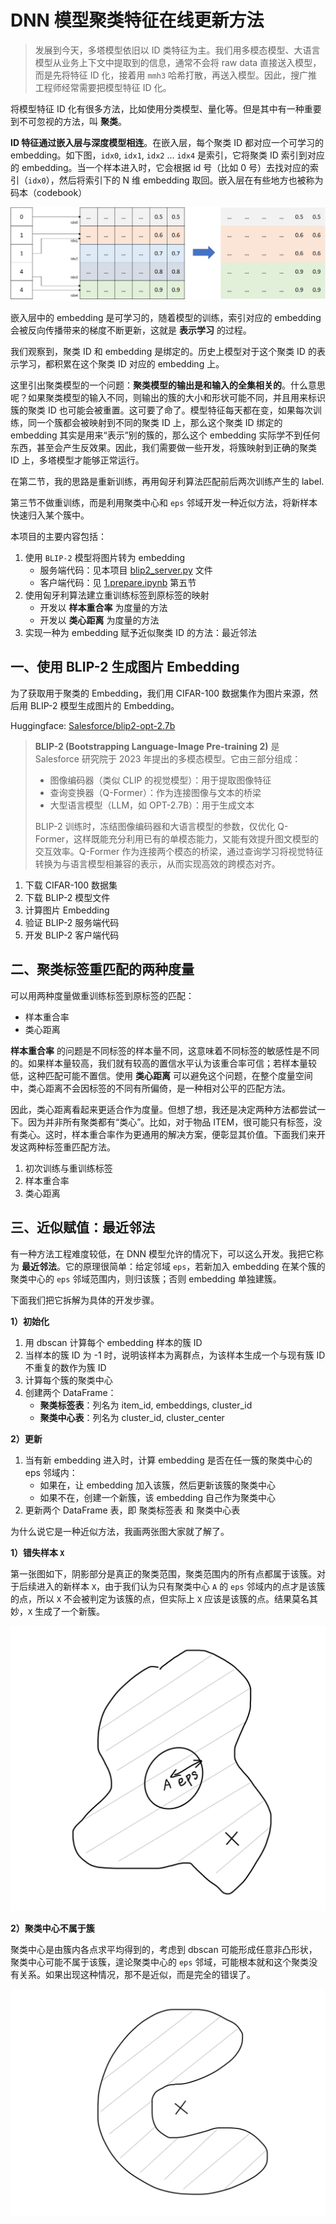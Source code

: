 # DNN 模型聚类特征在线更新方法

> 发展到今天，多塔模型依旧以 ID 类特征为主。我们用多模态模型、大语言模型从业务上下文中提取到的信息，通常不会将 raw data 直接送入模型，而是先将特征 ID 化，接着用 `mmh3` 哈希打散，再送入模型。因此，搜广推工程师经常需要把模型特征 ID 化。

将模型特征 ID 化有很多方法，比如使用分类模型、量化等。但是其中有一种重要到不可忽视的方法，叫 **聚类**。

**ID 特征通过嵌入层与深度模型相连**。在嵌入层，每个聚类 ID 都对应一个可学习的 embedding。如下图，`idx0`, `idx1`, `idx2` ... `idx4` 是索引，它将聚类 ID 索引到对应的 embedding。当一个样本进入时，它会根据 id 号（比如 0 号）去找对应的索引（`idx0`），然后将索引下的 N 维 embedding 取回。嵌入层在有些地方也被称为码本（codebook）

![embedding_layer](/img/embedding_layer.png)

嵌入层中的 embedding 是可学习的，随着模型的训练，索引对应的 embedding 会被反向传播带来的梯度不断更新，这就是 **表示学习** 的过程。

我们观察到，聚类 ID 和 embedding 是绑定的。历史上模型对于这个聚类 ID 的表示学习，都积累在这个聚类 ID 对应的 embedding 上。

这里引出聚类模型的一个问题：**聚类模型的输出是和输入的全集相关的**。什么意思呢？如果聚类模型的输入不同，则输出的簇的大小和形状可能不同，并且用来标识簇的聚类 ID 也可能会被重置。这可要了命了。模型特征每天都在变，如果每次训练，同一个簇都会被映射到不同的聚类 ID 上，那么这个聚类 ID 绑定的 embedding 其实是用来“表示”别的簇的，那么这个 embedding 实际学不到任何东西，甚至会产生反效果。因此，我们需要做一些开发，将簇映射到正确的聚类 ID 上，多塔模型才能够正常运行。

在第二节，我的思路是重新训练，再用匈牙利算法匹配前后两次训练产生的 label.

第三节不做重训练，而是利用聚类中心和 `eps` 邻域开发一种近似方法，将新样本快速归入某个簇中。

本项目的主要内容包括：

1. 使用 `BLIP-2` 模型将图片转为 embedding
    - 服务端代码：见本项目 [blip2_server.py](https://github.com/luochang212/label-assignment/blob/main/server/blip2_server.py) 文件
    - 客户端代码：见 [1.prepare.ipynb](https://github.com/luochang212/label-assignment/blob/main/1.prepare.ipynb) 第五节
2. 使用匈牙利算法建立重训练标签到原标签的映射
    - 开发以 **样本重合率** 为度量的方法
    - 开发以 **类心距离** 为度量的方法
3. 实现一种为 embedding 赋予近似聚类 ID 的方法：最近邻法

## 一、使用 BLIP-2 生成图片 Embedding

为了获取用于聚类的 Embedding，我们用 CIFAR-100 数据集作为图片来源，然后用 BLIP-2 模型生成图片的 Embedding。

Huggingface: [Salesforce/blip2-opt-2.7b](https://huggingface.co/Salesforce/blip2-opt-2.7b)

> **BLIP-2 (Bootstrapping Language-Image Pre-training 2)** 是 Salesforce 研究院于 2023 年提出的多模态模型。它由三部分组成：
> 
> - 图像编码器（类似 CLIP 的视觉模型）：用于提取图像特征
> - 查询变换器（Q-Former）：作为连接图像与文本的桥梁
> - 大型语言模型（LLM，如 OPT-2.7B）：用于生成文本 
> 
> BLIP-2 训练时，冻结图像编码器和大语言模型的参数，仅优化 Q-Former，这样既能充分利用已有的单模态能力，又能有效提升图文模型的交互效率。Q-Former 作为连接两个模态的桥梁，通过查询学习将视觉特征转换为与语言模型相兼容的表示，从而实现高效的跨模态对齐。


1. 下载 CIFAR-100 数据集
2. 下载 BLIP-2 模型文件
3. 计算图片 Embedding
4. 验证 BLIP-2 服务端代码
5. 开发 BLIP-2 客户端代码


## 二、聚类标签重匹配的两种度量

可以用两种度量做重训练标签到原标签的匹配：

- 样本重合率
- 类心距离

**样本重合率** 的问题是不同标签的样本量不同，这意味着不同标签的敏感性是不同的。如果样本量较高，我们就有较高的置信水平认为该重合率可信；若样本量较低，这种匹配可能不置信。使用 **类心距离** 可以避免这个问题，在整个度量空间中，类心距离不会因标签的不同有所偏倚，是一种相对公平的匹配方法。

因此，类心距离看起来更适合作为度量。但想了想，我还是决定两种方法都尝试一下。因为并非所有聚类都有“类心”。比如，对于物品 ITEM，很可能只有标签，没有类心。这时，样本重合率作为更通用的解决方案，便彰显其价值。下面我们来开发这两种标签重匹配方法。


1. 初次训练与重训练标签
2. 样本重合率
3. 类心距离


## 三、近似赋值：最近邻法

有一种方法工程难度较低，在 DNN 模型允许的情况下，可以这么开发。我把它称为 **最近邻法**。它的原理很简单：给定邻域 `eps`，若新加入 embedding 在某个簇的聚类中心的 `eps` 邻域范围内，则归该簇；否则 embedding 单独建簇。

下面我们把它拆解为具体的开发步骤。

**1）初始化**

1. 用 dbscan 计算每个 embedding 样本的簇 ID
2. 当样本的簇 ID 为 -1 时，说明该样本为离群点，为该样本生成一个与现有簇 ID 不重复的数作为簇 ID
3. 计算每个簇的聚类中心
4. 创建两个 DataFrame：
    - **聚类标签表**：列名为 item_id, embeddings, cluster_id
    - **聚类中心表**：列名为 cluster_id, cluster_center

**2）更新**

1. 当有新 embedding 进入时，计算 embedding 是否在任一簇的聚类中心的 eps 邻域内：
    - 如果在，让 embedding 加入该簇，然后更新该簇的聚类中心
    - 如果不在，创建一个新簇，该 embedding 自己作为聚类中心
2. 更新两个 DataFrame 表，即 聚类标签表 和 聚类中心表

为什么说它是一种近似方法，我画两张图大家就了解了。

**1）错失样本 `X`**

第一张图如下，阴影部分是真正的聚类范围，聚类范围内的所有点都属于该簇。对于后续进入的新样本 `X`，由于我们认为只有聚类中心 `A` 的 `eps` 邻域内的点才是该簇的点，所以 `X` 不会被判定为该簇的点，但实际上 `X` 应该是该簇的点。结果莫名其妙，`X` 生成了一个新簇。

![label_assign_over](/img/label_assign_over.JPG)

**2）聚类中心不属于簇**

聚类中心是由簇内各点求平均得到的，考虑到 dbscan 可能形成任意非凸形状，聚类中心可能不属于该簇，遑论聚类中心的 `eps` 邻域，可能根本就和这个聚类没有关系。如果出现这种情况，那不是近似，而是完全的错误了。

![label_assign_outside](/img/label_assign_outside.JPG)

